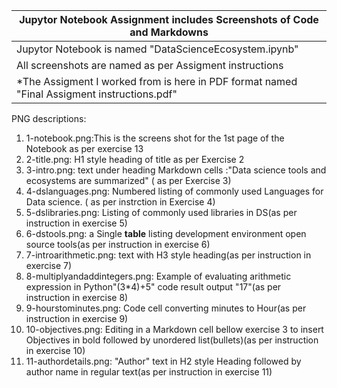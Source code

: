 |Jupytor Notebook Assignment includes Screenshots of Code and Markdowns|
|----|
|Jupytor Notebook is named "DataScienceEcosystem.ipynb"|
|All screenshots are named as per Assigment instructions|
|*The Assigment I worked from is here in PDF format named "Final Assigment instructions.pdf"|

PNG descriptions:
1. 1-notebook.png:This is the screens shot for the 1st page of the Notebook as per exercise 13
2. 2-title.png: H1 style heading of title as per Exercise 2
3. 3-intro.png: text under heading Markdown cells :"Data science tools and ecosystems are summarized" ( as per Exercise 3)
4. 4-dslanguages.png: Numbered listing of commonly used Languages for Data science. ( as per instrction in Exercise 4)
5. 5-dslibraries.png: Listing of commonly used libraries in DS(as per instruction in exercise 5)
6. 6-dstools.png: a Single **table** listing development environment open source tools(as per instruction in exercise 6)
7. 7-introarithmetic.png: text with H3 style heading(as per instruction in exercise 7)
8. 8-multiplyandaddintegers.png: Example of evaluating arithmetic expression in Python"(3*4)+5" code result output "17"(as per instruction in exercise 8)
9. 9-hourstominutes.png: Code cell converting minutes to Hour(as per instruction in exercise 9)
10. 10-objectives.png: Editing in a Markdown cell bellow exercise 3 to insert Objectives in bold followed by unordered list(bullets)(as per instruction in exercise 10)
11. 11-authordetails.png: "Author" text in H2 style Heading followed by author name in regular text(as per instruction in exercise 11)
    

   
